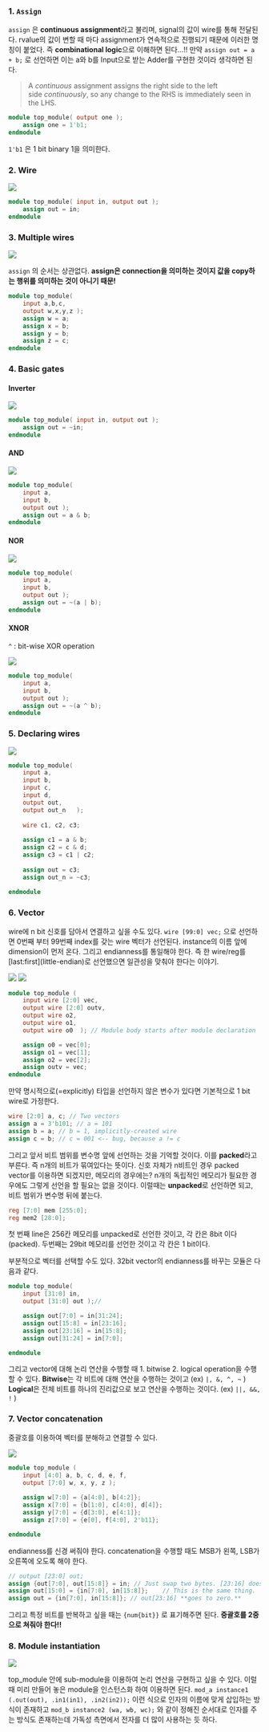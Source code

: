 ### 1. `Assign`
`assign` 은 **continuous assignment**라고 불리며, signal의 값이 wire를 통해 전달된다. rvalue의 값이 변할 때 마다 assignment가 연속적으로 진행되기 때문에 이러한 명칭이 붙었다.
즉 **combinational logic**으로 이해하면 된다...!!
만약 `assign out = a + b;` 로 선언하면 이는 a와 b를 Input으로 받는 Adder를 구현한 것이라 생각하면 된다.
> A _continuous_ assignment assigns the right side to the left side _continuously_, so any change to the RHS is immediately seen in the LHS.

```verilog
module top_module( output one );
    assign one = 1'b1;
endmodule
```

`1'b1` 은 1 bit binary 1을 의미한다.
### 2. Wire
![](https://i.imgur.com/oAcIWmo.png)

```verilog
module top_module( input in, output out );
	assign out = in;
endmodule
```

### 3. Multiple wires
![](https://i.imgur.com/n10gMMn.png)

`assign` 의 순서는 상관없다. **assign은 connection을 의미하는 것이지 값을 copy하는 행위를 의미하는 것이 아니기 때문!** 

```verilog
module top_module( 
    input a,b,c,
    output w,x,y,z );
	assign w = a;
    assign x = b;
    assign y = b;
    assign z = c;
endmodule
```

### 4. Basic gates
#### Inverter
![](https://i.imgur.com/9u6tdDt.png)

```verilog
module top_module( input in, output out );
	assign out = ~in;
endmodule
```

#### AND
![](https://i.imgur.com/Eg8nZNs.png)
```verilog
module top_module( 
    input a, 
    input b, 
    output out );
	assign out = a & b;
endmodule
```
#### NOR
![](https://i.imgur.com/ptG5E0E.png)

```verilog
module top_module( 
    input a, 
    input b, 
    output out );
    assign out = ~(a | b);
endmodule
```

#### XNOR
`^` : bit-wise XOR operation

![](https://i.imgur.com/6IwIjZP.png)

```verilog
module top_module( 
    input a, 
    input b, 
    output out );
    assign out = ~(a ^ b);
endmodule
```

### 5. Declaring wires
![](https://i.imgur.com/JNr6FRW.png)

```verilog
module top_module(
    input a,
    input b,
    input c,
    input d,
    output out,
    output out_n   ); 
	
    wire c1, c2, c3;
    
    assign c1 = a & b;
    assign c2 = c & d;
    assign c3 = c1 | c2;
    
    assign out = c3;
    assign out_n = ~c3;
    
endmodule
```

### 6. Vector
wire에 n bit 신호를 담아서 연결하고 싶을 수도 있다.
`wire [99:0] vec;` 으로 선언하면 0번째 부터 99번째 index를 갖는 wire 벡터가 선언된다.
instance의 이름 앞에 dimension이 먼저 온다.
그리고 endianness를 통일해야 한다. 즉 한 wire/reg를 \[last:first](little-endian)로 선언했으면 일관성을 맞춰야 한다는 이야기.

![](https://i.imgur.com/cteo60Q.png)
![](https://i.imgur.com/fuThYMR.png)

```verilog
module top_module ( 
    input wire [2:0] vec,
    output wire [2:0] outv,
    output wire o2,
    output wire o1,
    output wire o0  ); // Module body starts after module declaration

    assign o0 = vec[0];
    assign o1 = vec[1];
    assign o2 = vec[2];
    assign outv = vec;
endmodule
```

만약 명시적으로(=explicitly) 타입을 선언하지 않은 변수가 있다면 기본적으로 1 bit wire로 가정한다.
```verilog
wire [2:0] a, c; // Two vectors
assign a = 3'b101; // a = 101
assign b = a; // b = 1, implicitly-created wire
assign c = b; // c = 001 <-- bug, because a != c
```

그리고 앞서 비트 범위를 변수명 앞에 선언하는 것을 기억할 것이다. 이를 **packed**라고 부른다. 즉 n개의 비트가 묶여있다는 뜻이다. 신호 자체가 n비트인 경우 packed vector를 이용하면 되겠지만, 메모리의 경우에는?
n개의 독립적인 메모리가 필요한 경우에도 그렇게 선언을 할 필요는 없을 것이다. 이럴때는 **unpacked**로 선언하면 되고, 비트 범위가 변수명 뒤에 붙는다.

```verilog
reg [7:0] mem [255:0];
reg mem2 [28:0];
```

첫 번째 line은 256칸 메모리를 unpacked로 선언한 것이고, 각 칸은 8bit 이다(packed).
두번째는 29bit 메모리를 선언한 것이고 각 칸은 1 bit이다. 

부분적으로 벡터를 선택할 수도 있다.
32bit vector의 endianness를 바꾸는 모듈은 다음과 같다.
```verilog
module top_module( 
    input [31:0] in,
    output [31:0] out );//

    assign out[7:0] = in[31:24];
    assign out[15:8] = in[23:16];
    assign out[23:16] = in[15:8];
    assign out[31:24] = in[7:0];

endmodule
```

그리고 vector에 대해 논리 연산을 수행할 때 1. bitwise 2. logical operation을 수행할 수 있다.
**Bitwise**는 각 비트에 대해 연산을 수행하는 것이고 (ex) `|, &, ^, ~` )
**Logical**은 전체 비트를 하나의 진리값으로 보고 연산을 수행하는 것이다. (ex) `||, &&, !` )

### 7. Vector concatenation
중괄호를 이용하여 벡터를 분해하고 연결할 수 있다.

![](https://i.imgur.com/w132Ozq.png)
```verilog
module top_module (
    input [4:0] a, b, c, d, e, f,
    output [7:0] w, x, y, z );
    
    assign w[7:0] = {a[4:0], b[4:2]};
    assign x[7:0] = {b[1:0], c[4:0], d[4]};
    assign y[7:0] = {d[3:0], e[4:1]};
    assign z[7:0] = {e[0], f[4:0], 2'b11};

endmodule
```

endianness를 신경 써줘야 한다. concatenation을 수행할 때도 MSB가 왼쪽, LSB가 오른쪽에 오도록 해야 한다.

```verilog
// output [23:0] out;
assign {out[7:0], out[15:8]} = in; // Just swap two bytes. [23:16] does not change.
assign out[15:0] = {in[7:0], in[15:8]};    // This is the same thing.
assign out = {in[7:0], in[15:8]}; // out[23:16] **goes to zero.**
```

그리고 특정 비트를 반복하고 싶을 때는 `{num{bit}}` 로 표기해주면 된다.
**중괄호를 2중으로 쳐줘야 한다!!**

### 8. Module instantiation
![](https://i.imgur.com/6T21bFt.png)

top_module 안에 sub-module을 이용하여 논리 연산을 구현하고 싶을 수 있다. 이럴 때 미리 만들어 놓은 module을 인스턴스화 하여 이용하면 된다.
`mod_a instance1 (.out(out), .in1(in1), .in2(in2));` 이런 식으로 인자의 이름에 맞게 삽입하는 방식이 존재하고
`mod_b instance2 (wa, wb, wc);` 와 같이 정해진 순서대로 인자를 주는 방식도 존재하는데 가독성 측면에서 전자를 더 많이 사용하는 듯 하다.
